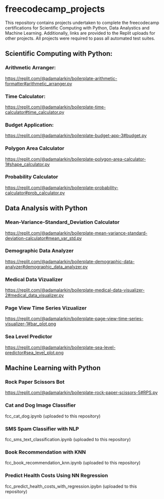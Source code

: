 # freecodecamp_projects
This repository contains projects undertaken to complete the freecodecamp certifications for Scientific Computing with Python, Data Analystics and Machine Learning.
Additionally, links are provided to the Replit uploads for other projects.  All projects were required to pass all automated test suites.

## Scientific Computing with Python:
### Arithmetic Arranger:  
https://replit.com/@adamalarkin/boilerplate-arithmetic-formatter#arithmetic_arranger.py
### Time Calculator:
https://replit.com/@adamalarkin/boilerplate-time-calculator#time_calculator.py
### Budget Application:
https://replit.com/@adamalarkin/boilerplate-budget-app-3#budget.py
### Polygon Area Calculator
https://replit.com/@adamalarkin/boilerplate-polygon-area-calculator-1#shape_calculator.py
### Probability Calculator
https://replit.com/@adamalarkin/boilerplate-probability-calculator#prob_calculator.py

## Data Analysis with Python
### Mean-Variance-Standard_Deviation Calculator
https://replit.com/@adamalarkin/boilerplate-mean-variance-standard-deviation-calculator#mean_var_std.py
### Demographic Data Analyzer
https://replit.com/@adamalarkin/boilerplate-demographic-data-analyzer#demographic_data_analyzer.py
### Medical Data Vizualizer
https://replit.com/@adamalarkin/boilerplate-medical-data-visualizer-2#medical_data_visualizer.py
### Page View Time Series Vizualizer
https://replit.com/@adamalarkin/boilerplate-page-view-time-series-visualizer-1#bar_plot.png
### Sea Level Predictor
https://replit.com/@adamalarkin/boilerplate-sea-level-predictor#sea_level_plot.png

## Machine Learning with Python
### Rock Paper Scissors Bot
https://replit.com/@adamalarkin/boilerplate-rock-paper-scissors-5#RPS.py
### Cat and Dog Image Classifier
fcc_cat_dog.ipynb (uploaded to this repository)
### SMS Spam Classifier with NLP
fcc_sms_text_classification.ipynb (uploaded to this repository)
### Book Recommendation with KNN
fcc_book_recommendation_knn.ipynb (uploaded to this repository)
### Predict Health Costs Using NN Regression
fcc_predict_health_costs_with_regression.ipybn (uploaded to this repository)
